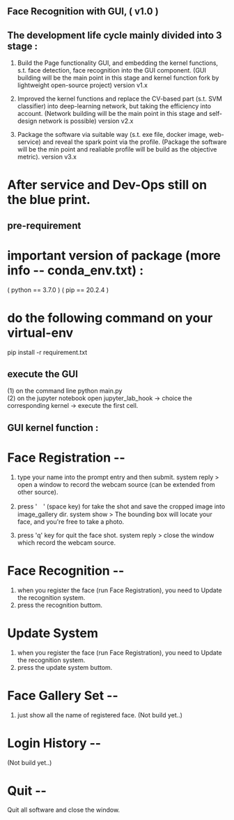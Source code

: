 ## Face Recognition with GUI, ( v1.0 )

## The development life cycle mainly divided into 3 stage :
1. Build the Page functionality GUI, and embedding the kernel functions, s.t. face detection, face recognition into the GUI component. 
   (GUI building will be the main point in this stage and kernel function fork by lightweight open-source project)
   version v1.x

2. Improved the kernel functions and replace the CV-based part (s.t. SVM classifier) into deep-learning network, but taking the efficiency into account.
   (Network building will be the main point in this stage and self-design network is possible) 
   version v2.x

3. Package the software via suitable way (s.t. exe file, docker image, web-service) and reveal the spark point via the profile.
   (Package the software will be the min point and realiable profile will be build as the objective metric). 
   version v3.x

# After service and Dev-Ops still on the blue print. 

## pre-requirement

# important version of package (more info -- conda_env.txt) : 
 ( python == 3.7.0 )
 ( pip == 20.2.4 )

# do the following command on your virtual-env
pip install -r requirement.txt


## execute the GUI
(1) on the command line
	python main.py  
(2) on the jupyter notebook
	open jupyter_lab_hook -> choice the corresponding kernel -> execute the first cell.

## GUI kernel function :

# Face Registration -- 
  1. type your name into the prompt entry and then submit.
  system reply > open a window to record the webcam source (can be extended from other source).
  
  2. press '　' (space key) for take the shot and save the cropped image into image_gallery dir.
  system show > The bounding box will locate your face, and you're free to take a photo.
    
  3. press 'q' key for quit the face shot.
  system reply > close the window which record the webcam source.

# Face Recognition --
  1. when you register the face (run Face Registration), you need to Update the recognition system.
  2. press the recognition buttom.

# Update System
  1. when you register the face (run Face Registration), you need to Update the recognition system.
  2. press the update system buttom. 

# Face Gallery Set --
  1. just show all the name of registered face.
  (Not build yet..)

# Login History --
  (Not build yet..)

# Quit --
  Quit all software and close the window.
